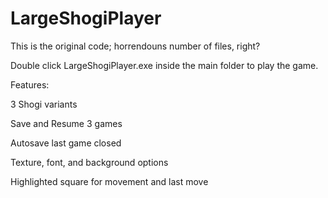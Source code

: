 # LargeShogiPlayer

This is the original code; horrendouns number of files, right?

Double click LargeShogiPlayer.exe inside the main folder to play the game.

Features:

  3 Shogi variants
  
  Save and Resume 3 games
  
  Autosave last game closed
  
  Texture, font, and background options
  
  Highlighted square for movement and last move
